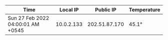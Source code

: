 | Time     | Local IP | Public IP | Temperature |
| ----------- | ----------- | ----------- | ----------- |
| Sun 27 Feb 2022 04:00:01 AM +0545      | 10.0.2.133     | 202.51.87.170  | 45.1° |
